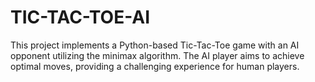 # TIC-TAC-TOE-AI
This project implements a Python-based Tic-Tac-Toe game with an AI opponent utilizing the minimax algorithm. The AI player aims to achieve optimal moves, providing a challenging experience for human players.
